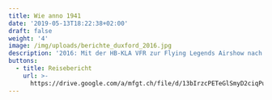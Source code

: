 ```yaml
---
title: Wie anno 1941
date: '2019-05-13T18:22:38+02:00'
draft: false
weight: '4'
image: /img/uploads/berichte_duxford_2016.jpg
description: '2016: Mit der HB-KLA VFR zur Flying Legends Airshow nach Duxford (UK).'
buttons:
  - title: Reisebericht
    url: >-
      https://drive.google.com/a/mfgt.ch/file/d/13bIrzcPETeGlSmyD2ciqPu_3RBuLqlC2/view?usp=sharing
---
```


